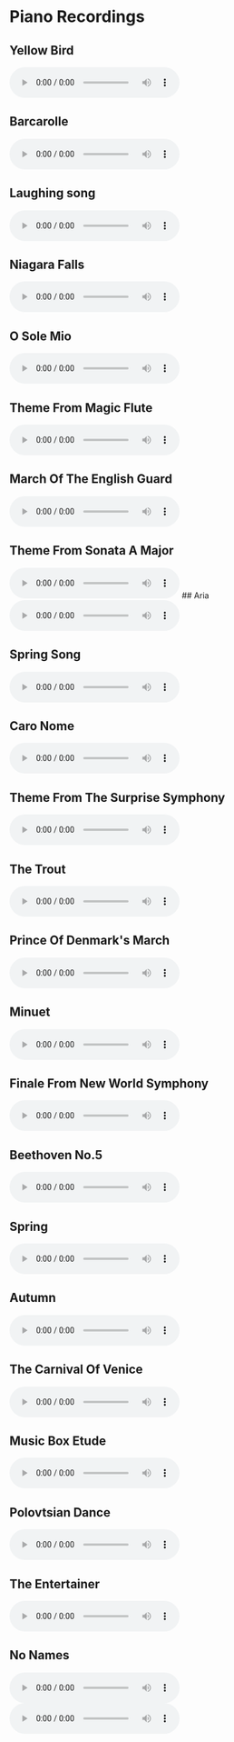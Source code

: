 # Piano Recordings

## Yellow Bird

<audio controls>
  <source src="../recordings/yellow-bird.mp3" type="audio/mpeg">
</audio>

## Barcarolle

<audio controls>
  <source src="../recordings/barcarolle.mp3" type="audio/mpeg">
</audio>

## Laughing song

<audio controls>
  <source src="../recordings/laughing-song.mp3" type="audio/mpeg">
</audio>

## Niagara Falls

<audio controls>
  <source src="../recordings/niagara-falls.mp3" type="audio/mpeg">
</audio>

## O Sole Mio

<audio controls>
  <source src="../recordings/o-sole-mio.mp3" type="audio/mpeg">
</audio>

## Theme From Magic Flute

<audio controls>
  <source src="../recordings/theme-from-magic-flute.mp3" type="audio/mpeg">
</audio>

## March Of The English Guard

<audio controls>
  <source src="../recordings/march-of-the-english-guard.mp3" type="audio/mpeg">
</audio>

## Theme From Sonata A Major

<audio controls>
  <source src="../recordings/theme-from-sonata-a-major.mp3" type="audio/mpeg">
</audio>
## Aria

<audio controls>
  <source src="../recordings/aria.mp3" type="audio/mpeg">
</audio>

## Spring Song

<audio controls>
  <source src="../recordings/spring-song.mp3" type="audio/mpeg">
</audio>

## Caro Nome

<audio controls>
  <source src="../recordings/caro-nome.mp3" type="audio/mpeg">
</audio>

## Theme From The Surprise Symphony

<audio controls>
  <source src="../recordings/theme-from-the-surprise-symphony.mp3" type="audio/mpeg">
</audio>

## The Trout

<audio controls>
  <source src="../recordings/the-trout.mp3" type="audio/mpeg">
</audio>

## Prince Of Denmark's March

<audio controls>
  <source src="../recordings/prince-of-denmarks-march.mp3" type="audio/mpeg">
</audio>

## Minuet

<audio controls>
  <source src="../recordings/minuet.mp3" type="audio/mpeg">
</audio>

## Finale From New World Symphony

<audio controls>
  <source src="../recordings/finale-from-new-world-symphony.mp3" type="audio/mpeg">
</audio>

## Beethoven No.5

<audio controls>
  <source src="../recordings/beethoven-no.5.mp3" type="audio/mpeg">
</audio>

## Spring

<audio controls>
  <source src="../recordings/spring.mp3" type="audio/mpeg">
</audio>

## Autumn

<audio controls>
  <source src="../recordings/autumn.mp3" type="audio/mpeg">
</audio>

## The Carnival Of Venice

<audio controls>
  <source src="../recordings/the-carnival-of-venice.mp3" type="audio/mpeg">
</audio>

## Music Box Etude

<audio controls>
  <source src="../recordings/music-box-etude.mp3" type="audio/mpeg">
</audio>

## Polovtsian Dance

<audio controls>
  <source src="../recordings/polovtsian-dance.mp3" type="audio/mpeg">
</audio>

## The Entertainer

<audio controls>
  <source src="../recordings/the-entertainer.mp3" type="audio/mpeg">
</audio>

## No Names

<audio controls>
  <source src="../recordings/0.mp3" type="audio/mpeg">
</audio>

<audio controls>
  <source src="../recordings/1.mp3" type="audio/mpeg">
</audio>
